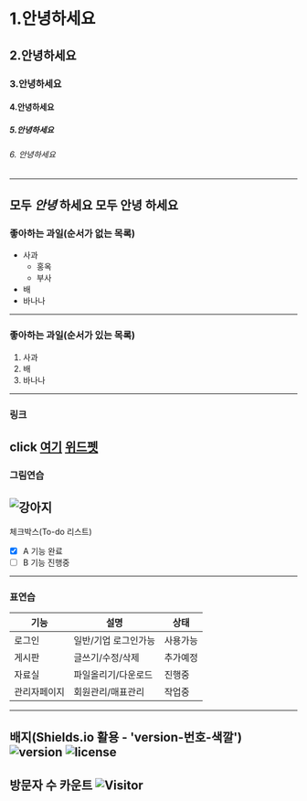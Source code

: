 # 1.안녕하세요
## 2.안녕하세요
### 3.안녕하세요
#### 4.안녕하세요
##### 5.안녕하세요
###### 6. 안녕하세요
---
모두 *안녕* 하세요
모두 **안녕** 하세요
---
### 좋아하는 과일(순서가 없는 목록)
* 사과
  * 홍옥
  * 부사
* 배
* 바나나
---
### 좋아하는 과일(순서가 있는 목록)
1. 사과
2. 배
3. 바나나
---
### 링크
click [여기](https://www.naver.com)
[위드펫](http://49.142.157.251:9090/springProject3/)
---
### 그림연습
![강아지](http://49.142.157.251:9090/springProject3/hotelThumbnail/null_250506015455_%EC%8F%A0%EB%B9%84%EC%B9%98%20%EC%A7%84%EB%8F%84%20%EB%A6%AC%EC%A1%B0%ED%8A%B81.jpg)
---
체크박스(To-do 리스트)
- [x] A 기능 완료
- [ ] B 기능 진행중
---
### 표연습
|기능|설명|상태|
|----|----|----|
|로그인|일반/기업 로그인가능|사용가능|[X]|
|게시판|글쓰기/수정/삭제|추가예정|[]|
|자료실|파일올리기/다운로드|진행중|[X]|
|관리자페이지|회원관리/매표관리|작업중|[]|
---
배지(Shields.io 활용 - 'version-번호-색깔')
![version](https://img.shields.io/badge/version-1.2.0-red)
![license](https://img.shields.io/badge/license-MIT-green)
---
방문자 수 카운트
![Visitor](https://komarev.com/ghpvc/?username=WONGAYEON&color=yellow)
---
